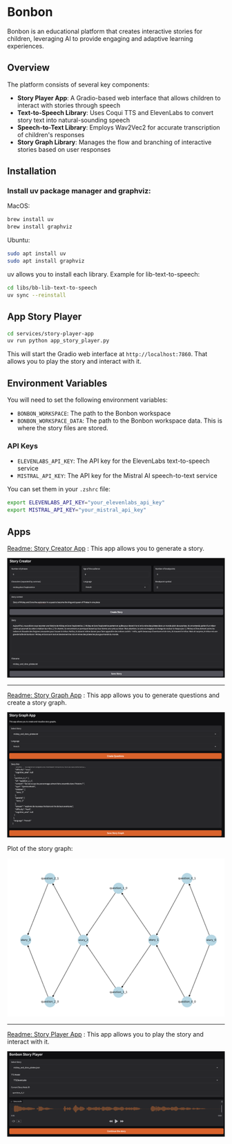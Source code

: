 # Bonbon

Bonbon is an educational platform that creates interactive stories for children, leveraging AI to provide engaging and adaptive learning experiences.

## Overview

The platform consists of several key components:

- **Story Player App**: A Gradio-based web interface that allows children to interact with stories through speech
- **Text-to-Speech Library**: Uses Coqui TTS and ElevenLabs to convert story text into natural-sounding speech
- **Speech-to-Text Library**: Employs Wav2Vec2 for accurate transcription of children's responses
- **Story Graph Library**: Manages the flow and branching of interactive stories based on user responses

## Installation
### Install uv package manager and graphviz:

MacOS:
```bash
brew install uv
brew install graphviz
```

Ubuntu:
```bash
sudo apt install uv
sudo apt install graphviz
```

uv allows you to install each library. Example for lib-text-to-speech:
```bash
cd libs/bb-lib-text-to-speech
uv sync --reinstall
```


## App Story Player

```bash
cd services/story-player-app
uv run python app_story_player.py
```

This will start the Gradio web interface at `http://localhost:7860`. That allows you to play the story and interact with it.

## Environment Variables
You will need to set the following environment variables:
- `BONBON_WORKSPACE`: The path to the Bonbon workspace
- `BONBON_WORKSPACE_DATA`: The path to the Bonbon workspace data. This is where the story files are stored.

### API Keys

- `ELEVENLABS_API_KEY`: The API key for the ElevenLabs text-to-speech service
- `MISTRAL_API_KEY`: The API key for the Mistral AI speech-to-text service

You can set them in your `.zshrc` file:
```bash
export ELEVENLABS_API_KEY="your_elevenlabs_api_key"
export MISTRAL_API_KEY="your_mistral_api_key"
```

## Apps
[Readme: Story Creator App](services/story-creator-app/README.md) : This app allows you to generate a story.

![Story Creator App](images/story_creator.png)

--- 
[Readme: Story Graph App](services/story-graph-app/README.md) : This app allows you to generate questions and create a story graph.

![Story Graph App](images/story_graph.png)

Plot of the story graph:

![Story Graph Plot](images/story_graph_plot.png)

---
[Readme: Story Player App](services/story-player-app/README.md) : This app allows you to play the story and interact with it.

![Story Player App](images/story_player.png)



